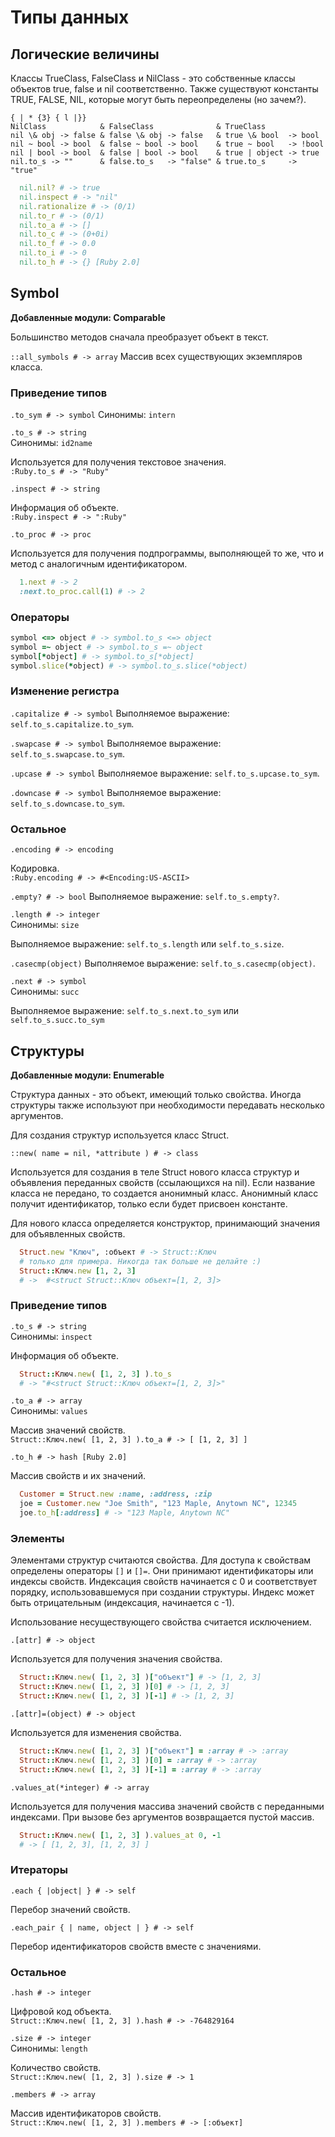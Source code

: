 # Типы данных

## Логические величины

Классы TrueClass, FalseClass и NilClass - это собственные классы объектов true, false и nil соответственно. Также существуют константы TRUE, FALSE, NIL, которые могут быть переопределены (но зачем?).

~~~~~ longtable
{ | * {3} { l |}}
NilClass            & FalseClass              & TrueClass
nil \& obj -> false & false \& obj -> false   & true \& bool  -> bool
nil ~ bool -> bool  & false ~ bool -> bool    & true ~ bool   -> !bool
nil | bool -> bool  & false | bool -> bool    & true | object -> true
nil.to_s -> ""      & false.to_s   -> "false" & true.to_s     -> "true"
~~~~~

~~~~~ ruby
  nil.nil? # -> true
  nil.inspect # -> "nil"
  nil.rationalize # -> (0/1)
  nil.to_r # -> (0/1)
  nil.to_a # -> []
  nil.to_c # -> (0+0i)
  nil.to_f # -> 0.0
  nil.to_i # -> 0
  nil.to_h # -> {} [Ruby 2.0]
~~~~~

## Symbol

**Добавленные модули: Comparable**

Большинство методов сначала преобразует объект в текст.

`::all_symbols # -> array` Массив всех существующих экземпляров класса.

### Приведение типов

`.to_sym # -> symbol` Синонимы: `intern`

`.to_s # -> string`  
Синонимы: `id2name`

Используется для получения текстовое значения.  
`:Ruby.to_s # -> "Ruby"`

`.inspect # -> string`

Информация об объекте.  
`:Ruby.inspect # -> ":Ruby"`

`.to_proc # -> proc`

Используется для получения подпрограммы, выполняющей то же, что и метод с аналогичным идентификатором.

~~~~~ ruby
  1.next # -> 2
  :next.to_proc.call(1) # -> 2
~~~~~

### Операторы

~~~~~ ruby
symbol <=> object # -> symbol.to_s <=> object
symbol =~ object # -> symbol.to_s =~ object
symbol[*object] # -> symbol.to_s[*object]
symbol.slice(*object) # -> symbol.to_s.slice(*object)
~~~~~

### Изменение регистра

`.capitalize # -> symbol` Выполняемое выражение: `self.to_s.capitalize.to_sym`.

`.swapcase # -> symbol` Выполняемое выражение: `self.to_s.swapcase.to_sym`.

`.upcase # -> symbol` Выполняемое выражение: `self.to_s.upcase.to_sym`.

`.downcase # -> symbol` Выполняемое выражение: `self.to_s.downcase.to_sym`.

### Остальное

`.encoding # -> encoding`

Кодировка.  
`:Ruby.encoding # -> #<Encoding:US-ASCII>`

`.empty? # -> bool` Выполняемое выражение: `self.to_s.empty?`.

`.length # -> integer`  
Синонимы: `size`

Выполняемое выражение: `self.to_s.length` или `self.to_s.size`.

`.casecmp(object)` Выполняемое выражение: `self.to_s.casecmp(object)`.

`.next # -> symbol`  
Синонимы: `succ`

Выполняемое выражение: `self.to_s.next.to_sym` или `self.to_s.succ.to_sym`

## Структуры

**Добавленные модули: Enumerable**

Структура данных - это объект, имеющий только свойства. Иногда структуры также используют при необходимости передавать несколько аргументов.

Для создания структур используется класс Struct.

`::new( name = nil, *attribute ) # -> class`

Используется для создания в теле Struct нового класса структур и объявления переданных свойств (ссылающихся на nil). Если название класса не передано, то создается анонимный класс. Анонимный класс получит идентификатор, только если  будет присвоен константе.

Для нового класса определяется конструктор, принимающий значения для объявленных свойств.

~~~~~ ruby
  Struct.new "Kлюч", :объект # -> Struct::Kлюч
  # только для примера. Никогда так больше не делайте :)
  Struct::Kлюч.new [1, 2, 3]
  # ->  #<struct Struct::Kлюч объект=[1, 2, 3]>
~~~~~

### Приведение типов

`.to_s # -> string`  
Синонимы: `inspect`

Информация об объекте.

~~~~~ ruby
  Struct::Kлюч.new( [1, 2, 3] ).to_s
  # -> "#<struct Struct::Kлюч объект=[1, 2, 3]>"
~~~~~

`.to_a # -> array`  
Синонимы: `values`

Массив значений свойств.  
`Struct::Kлюч.new( [1, 2, 3] ).to_a # -> [ [1, 2, 3] ]`

`.to_h # -> hash [Ruby 2.0]`

Массив свойств и их значений.

~~~~~ ruby
  Customer = Struct.new :name, :address, :zip
  joe = Customer.new "Joe Smith", "123 Maple, Anytown NC", 12345
  joe.to_h[:address] # -> "123 Maple, Anytown NC"
~~~~~

### Элементы

Элементами структур считаются свойства. Для доступа к свойствам определены операторы `[]` и `[]=`. Они принимают идентификаторы или индексы свойств. Индексация свойств начинается с 0 и соответствует порядку, использовавшемуся при создании структуры. Индекс может быть отрицательным (индексация, начинается с -1).

Использование несуществующего свойства считается исключением.

`.[attr] # -> object`

Используется для получения значения свойства.

~~~~~ ruby
  Struct::Kлюч.new( [1, 2, 3] )["объект"] # -> [1, 2, 3]
  Struct::Kлюч.new( [1, 2, 3] )[0] # -> [1, 2, 3]
  Struct::Kлюч.new( [1, 2, 3] )[-1] # -> [1, 2, 3]
~~~~~

`.[attr]=(object) # -> object`

Используется для изменения свойства.

~~~~~ ruby
  Struct::Kлюч.new( [1, 2, 3] )["объект"] = :array # -> :array
  Struct::Kлюч.new( [1, 2, 3] )[0] = :array # -> :array
  Struct::Kлюч.new( [1, 2, 3] )[-1] = :array # -> :array
~~~~~

`.values_at(*integer) # -> array`

Используется для получения массива значений свойств с переданными индексами. При вызове без аргументов возвращается пустой массив.

~~~~~ ruby
  Struct::Kлюч.new( [1, 2, 3] ).values_at 0, -1
  # -> [ [1, 2, 3], [1, 2, 3] ]
~~~~~

### Итераторы

`.each { |object| } # -> self`

Перебор значений свойств.

`.each_pair { | name, object | } # -> self`

Перебор идентификаторов свойств вместе с значениями.

### Остальное

`.hash # -> integer`

Цифровой код объекта.  
`Struct::Kлюч.new( [1, 2, 3] ).hash # -> -764829164`

`.size # -> integer`  
Синонимы: `length`

Количество свойств.  
`Struct::Kлюч.new( [1, 2, 3] ).size # -> 1`

`.members # -> array`

Массив идентификаторов свойств.  
`Struct::Kлюч.new( [1, 2, 3] ).members # -> [:объект]`